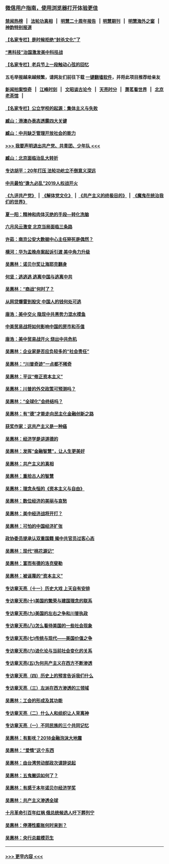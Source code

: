 ### [微信用户指南，使用浏览器打开体验更佳](https://github.com/gfw-breaker/banned-news1/blob/master/indexes/wechat-guide.md?t=0)
#### [禁闻热榜](热点新闻.md?t=0)  &nbsp;&nbsp;|&nbsp;&nbsp; [法轮功真相](https://github.com/gfw-breaker/truth/blob/master/README.md?t=0) &nbsp;&nbsp;|&nbsp;&nbsp; [明慧二十周年报告](https://github.com/gfw-breaker/mh-reports/blob/master/README.md?t=0) &nbsp;&nbsp;|&nbsp;&nbsp;[明慧期刊](https://github.com/gfw-breaker/mh-qikan) &nbsp;&nbsp;|&nbsp;&nbsp; [明慧海外之窗](https://github.com/gfw-breaker/mh-news/blob/master/README.md?t=0) &nbsp;&nbsp;|&nbsp;&nbsp; [神韵特别报道](https://github.com/gfw-breaker/mh-news/blob/master/shenyun.md?t=0)
#### [【名家专栏】是时候拒绝“封杀文化”了](../pages/nsc423/n11814093.md?t=02151844) 
#### [“黑科技”治国激发美中科技战](../pages/nsc423/n11638056.md?t=02151844) 
#### [【名家专栏】老兵节上一段触动心弦的回忆](../pages/nsc423/n11646016.md?t=02151844) 
#### 五毛举报越来越频繁，请网友们前往下载 [一键翻墙软件](https://github.com/gfw-breaker/ssr-accounts)，并将此项目推荐给亲友
#### [新闻拍案惊奇](https://github.com/gfw-breaker/banned-news1/blob/master/pages/link4.md) &nbsp;&nbsp;|&nbsp;&nbsp; [江峰时刻](https://github.com/gfw-breaker/banned-news1/blob/master/pages/link4.md) &nbsp;&nbsp;|&nbsp;&nbsp; [文昭谈古论今](https://github.com/gfw-breaker/banned-news1/blob/master/pages/link4.md) &nbsp;&nbsp;|&nbsp;&nbsp; [天亮时分](https://github.com/gfw-breaker/banned-news1/blob/master/pages/link4.md) &nbsp;&nbsp;|&nbsp;&nbsp; [萧茗看世界](https://github.com/gfw-breaker/banned-news1/blob/master/pages/link4.md) &nbsp;&nbsp;|&nbsp;&nbsp; [北京老茶馆](https://github.com/gfw-breaker/banned-news1/blob/master/pages/link4.md) &nbsp;&nbsp;|&nbsp;&nbsp; 
#### [【名家专栏】公立学校的起源：集体主义与失败](../pages/nsc423/n11601833.md?t=02151844) 
#### [臧山：港澳办表态透露四大关键](../pages/nsc423/n11421628.md?t=02151844) 
#### [臧山：中共缺乏管理开放社会的能力](../pages/nsc423/n11407457.md?t=02151844) 
#### [>>> 我要声明退出共产党、共青团、少年队 <<<](https://github.com/begood0513/goodnews/blob/master/quit/letter.md) 
#### [臧山：北京面临治乱大转折](../pages/nsc423/n11406895.md?t=02151844) 
#### [专访胡平：20年打压 法轮功屹立不倒意义深远](../pages/nsc423/n11398800.md?t=02151844) 
#### [中共最怕“逢九必乱”2019人权战开火](../pages/nsc423/n11385248.md?t=02151844) 
#### [《九评共产党》](https://github.com/begood0513/9ping.md/blob/master/README.md) &nbsp;|&nbsp; [《解体党文化》](../../../../jtdwh.md/blob/master/README.md)  &nbsp;|&nbsp; [《共产主义的终极目的》](../../../../gczydzjmd.md/blob/master/README.md) &nbsp;|&nbsp; [《魔鬼在统治我们的世界》](../../../../mgztzwmdsj.md/blob/master/README.md) 
#### [夏一阳：精神和肉体灭绝的手段—转化洗脑](../pages/nsc423/n11368250.md?t=02151844) 
#### [六月风云激变 北京当局面临三条路](../pages/nsc423/n11313668.md?t=02151844) 
#### [许茹：南京公安大数据中心主任猝死是偶然？](../pages/nsc423/n11064744.md?t=02151844) 
#### [横河：华为孟晚舟案起诉引渡 美中角力升级](../pages/nsc423/n11027230.md?t=02151844) 
#### [吴惠林：诺贝尔奖让海耶克翻身](../pages/nsc423/n10890049.md?t=02151844) 
#### [何坚：逃逃逃 逃离中国与逃离中共](../pages/nsc423/n10592891.md?t=02151844) 
#### [吴惠林：“商战”何时了？](../pages/nsc423/n10573558.md?t=02151844) 
#### [从网贷爆雷到股灾 中国人的钱何处可逃](../pages/nsc423/n10572800.md?t=02151844) 
#### [唐浩：美中交火 隐现中共黑势力混水摸鱼](../pages/nsc423/n10544040.md?t=02151844) 
#### [中美贸易战将如何影响中国的房市和币值](../pages/nsc423/n10543697.md?t=02151844) 
#### [唐浩：美中贸易战开火 烧出中共危机](../pages/nsc423/n10540126.md?t=02151844) 
#### [吴惠林：企业家是否应负较多的“社会责任”](../pages/nsc423/n10535022.md?t=02151844) 
#### [吴惠林：“川普奇迹”一点都不稀奇](../pages/nsc423/n10512808.md?t=02151844) 
#### [吴惠林：平议“修正资本主义”](../pages/nsc423/n10495724.md?t=02151844) 
#### [吴惠林：川普的外交政策可预测吗？](../pages/nsc423/n10462387.md?t=02151844) 
#### [吴惠林：“全球化”会终结吗？](../pages/nsc423/n10452838.md?t=02151844) 
#### [吴惠林：有“德”才能走向民主化金融创新之路](../pages/nsc423/n10432292.md?t=02151844) 
#### [获奖作家：这共产主义是一种癌](../pages/nsc423/n10431541.md?t=02151844) 
#### [吴惠林：经济学是讲道德的](../pages/nsc423/n10398014.md?t=02151844) 
#### [吴惠林：发挥“金融智慧”，让人生更美好](../pages/nsc423/n10375019.md?t=02151844) 
#### [吴惠林：共产主义的真相](../pages/nsc423/n10351394.md?t=02151844) 
#### [吴惠林：重拾古人的智慧](../pages/nsc423/n10337691.md?t=02151844) 
#### [吴惠林：理念永恒的《资本主义与自由》](../pages/nsc423/n10316274.md?t=02151844) 
#### [吴惠林：数位经济的美丽与哀愁](../pages/nsc423/n10292946.md?t=02151844) 
#### [吴惠林：美中经济战将开打？](../pages/nsc423/n10258825.md?t=02151844) 
#### [吴惠林：可怕的中国经济扩张](../pages/nsc423/n10219147.md?t=02151844) 
#### [政协委员提承认双重国籍 揭中共官员过客心态](../pages/nsc423/n10208809.md?t=02151844) 
#### [吴惠林：现代“桃花源记”](../pages/nsc423/n10185234.md?t=02151844) 
#### [吴惠林：富而有德的洛克斐勒](../pages/nsc423/n10142264.md?t=02151844) 
#### [吴惠林：被诬蔑的“资本主义”](../pages/nsc423/n10124816.md?t=02151844) 
#### [专访章天亮（十一）历史大戏 上天自有安排](../pages/nsc423/n10094905.md?t=02151844) 
#### [专访章天亮(十)美国的繁荣与建国理念的联系](../pages/nsc423/n10094899.md?t=02151844) 
#### [专访章天亮(九)美国的左右之争和川普执政](../pages/nsc423/n10094889.md?t=02151844) 
#### [专访章天亮(八)怎么看待美国的一些社会现象](../pages/nsc423/n10094857.md?t=02151844) 
#### [专访章天亮(七)传统与现代——美国价值之争](../pages/nsc423/n10093140.md?t=02151844) 
#### [专访章天亮(六)进化论与当前社会变化的关系](../pages/nsc423/n10092036.md?t=02151844) 
#### [专访章天亮(五)为何共产主义在西方不断渗透](../pages/nsc423/n10083620.md?t=02151844) 
#### [专访章天亮（四）历史上的预言告诉我们什么](../pages/nsc423/n10083606.md?t=02151844) 
#### [专访章天亮（三）左派在西方渗透的三领域](../pages/nsc423/n10081115.md?t=02151844) 
#### [吴惠林：工会的形成及其功能](../pages/nsc423/n10080633.md?t=02151844) 
#### [专访章天亮（二）什么人和组织让人背离神](../pages/nsc423/n10076637.md?t=02151844) 
#### [专访章天亮（一）不同民族的三个共同记忆](../pages/nsc423/n10074188.md?t=02151844) 
#### [吴惠林：有影呒？2018金融泡沫大地震](../pages/nsc423/n10040534.md?t=02151844) 
#### [吴惠林：“爱情”这个东西](../pages/nsc423/n10019423.md?t=02151844) 
#### [吴惠林：由台湾劳动部政次请辞说起](../pages/nsc423/n9979679.md?t=02151844) 
#### [吴惠林：五鬼搬运如何了？](../pages/nsc423/n9925338.md?t=02151844) 
#### [吴惠林：有感于本年诺贝尔经济学奖](../pages/nsc423/n9871883.md?t=02151844) 
#### [吴惠林：共产主义渗透全球](../pages/nsc423/n9812748.md?t=02151844) 
#### [十月革命引百年红祸 俄总统候选人吁下葬列宁](../pages/nsc423/n9810182.md?t=02151844) 
#### [吴惠林：停滞性膨胀何时来到？](../pages/nsc423/n9764136.md?t=02151844) 
#### [吴惠林：央行总裁模范生](../pages/nsc423/n9728134.md?t=02151844) 

----
#### [ >>> 更早内容 <<< ](../indexes/nsc423-earlier.md)
